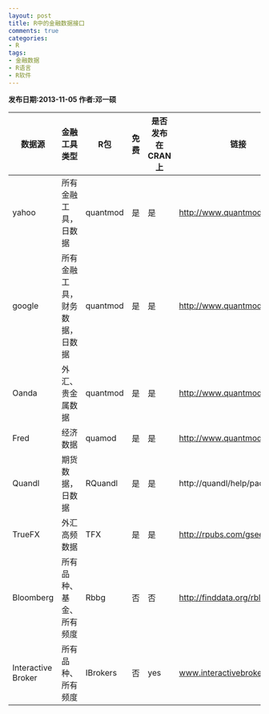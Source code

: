 ```yaml
---
layout: post
title: R中的金融数据接口
comments: true
categories:
- R
tags:
- 金融数据
- R语言
- R软件
---
```


<b>发布日期:2013-11-05 作者:邓一硕</b>

数据源|金融工具类型|R包|免费|是否发布在CRAN上|链接
------|------------|---|----|----------------|----
yahoo |所有金融工具，日数据|quantmod|是|是|http://www.quantmod.com
google|所有金融工具，财务数据，日数据|quantmod|是|是|http://www.quantmod.com
Oanda |外汇、贵金属数据|quantmod|是|是|http://www.quantmod.com
Fred  |经济数据|quamod|是|是|http://www.quantmod.com
Quandl|期货数据，日数据|RQuandl|是|是|http://quandl/help/packages/r
TrueFX|外汇高频数据|TFX|是|是|http://rpubs.com/gsee/TFX
Bloomberg|所有品种、基金、所有频度|Rbbg|否|否|http://finddata.org/rbloomberg/
Interactive Broker|所有品种、所有频度|IBrokers|否|yes|www.interactivebrokers.com